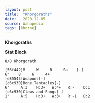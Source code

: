 ```yaml
---
layout: post
title:  "Khorgoraths"
date:   2020-12-05
source: Wahapedia
tags: [khorne]
---
```


**Khorgoraths**

**Stat Block**
```
8/8 Khorgorath
```

```
[56f442]M     W     B     Sa    [-]
6"    8     6     4+    
[e85545]Weapons[-]
[c6c930]Bone Tentacles[-]
6"     A:3    H:3+   W:4+   R:-    D:1   
[c6c930]Claws and Fangs[-]
1"     A:5    H:3+   W:3+   R:-1   D:2   
```


